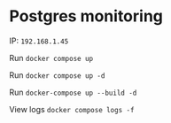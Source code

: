# Postgres monitoring

IP: `192.168.1.45`

Run `docker compose up`

Run `docker compose up -d`

Run `docker-compose up --build -d`

View logs `docker compose logs -f`